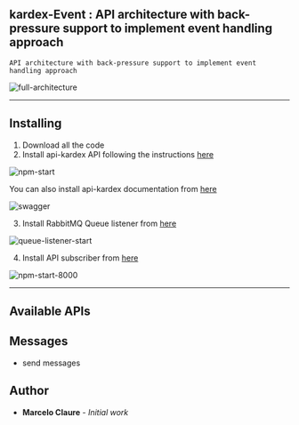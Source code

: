 ## kardex-Event : API architecture with back-pressure support to implement event handling approach
```
API architecture with back-pressure support to implement event handling approach
```
![full-architecture](https://user-images.githubusercontent.com/24611413/77262433-21f20b80-6c6c-11ea-862a-1aae856d30e8.jpg)

---
## Installing

1. Download all the code
2. Install api-kardex API following the instructions [here](https://github.com/mclaure/kardex-event/tree/master/src/api-kardex)

![npm-start](https://user-images.githubusercontent.com/24611413/77260158-a9d01980-6c5c-11ea-8ccd-f6a6901f07eb.jpg)

You can also install api-kardex documentation from [here](https://github.com/mclaure/kardex-event/tree/master/src/api-docs)

![swagger](https://user-images.githubusercontent.com/24611413/77260845-c53d2380-6c60-11ea-935f-a622ca7064df.jpg)

3. Install RabbitMQ Queue listener from [here](https://github.com/mclaure/kardex-event/tree/master/src/queue-listener)

![queue-listener-start](https://user-images.githubusercontent.com/24611413/77261128-a8095480-6c62-11ea-91d9-5cdd994c12b6.jpg)

4. Install API subscriber from [here](https://github.com/mclaure/kardex-event/tree/master/src/api-subscriber)

![npm-start-8000](https://user-images.githubusercontent.com/24611413/77261271-b9069580-6c63-11ea-9513-f6c4b072e471.jpg)

---
## Available APIs


## Messages

* send messages

## Author

* **Marcelo Claure** - *Initial work*

